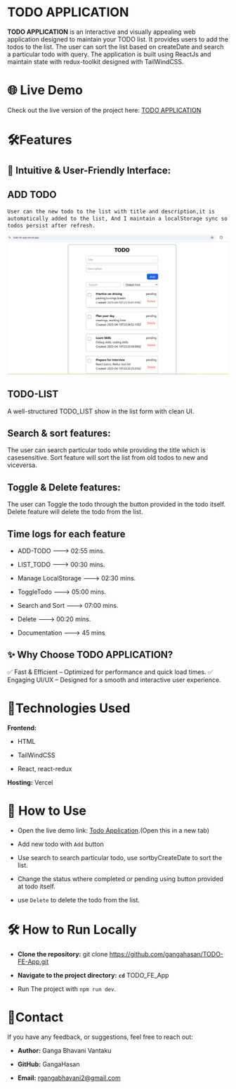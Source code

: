 # TODO APPLICATION

**TODO APPLICATION** is an interactive and visually appealing web application designed to maintain your TODO list. It provides users to add the todos to the list. The user can sort the  list based on createDate and search a particular todo with query. The application is built using ReactJs and maintain state with redux-toolkit designed with TailWindCSS.

# 🌐 Live Demo
Check out the live version of the project here: [TODO APPLICATION](https://todo-fe-app.vercel.app/)

# 🛠️Features
## 🚀 Intuitive & User-Friendly Interface:

## ADD TODO

    User can the new todo to the list with title and description,it is automatically added to the list, And I maintain a localStorage sync so todos persist after refresh.

  ![TODO Page](/src/assets/TodoPage.png)

## TODO-LIST

  A well-structured TODO_LIST show in the list form with clean UI.

## Search & sort features:

  The user can search particular todo while providing the title which is casesensitive. Sort feature will sort the list from old todos to new and viceversa.

## Toggle & Delete features:

  The user can Toggle the todo through the button provided in the todo itself. Delete feature will delete the todo from the list.

 ## Time logs for each feature

 * ADD-TODO ---> 02:55 mins.

 * LIST_TODO ---> 00:30 mins.

 * Manage LocalStorage ---> 02:30 mins.

 * ToggleTodo ---> 05:00 mins.

 * Search and Sort ---> 07:00 mins.

 * Delete  ---> 00:20 mins.

 * Documentation ---> 45 mins

## ✨ Why Choose TODO APPLICATION?

✅ Fast & Efficient – Optimized for performance and quick load times.
✅ Engaging UI/UX – Designed for a smooth and interactive user experience.

# 📑Technologies Used
**Frontend:**

* HTML

* TailWindCSS

* React, react-redux

**Hosting:** Vercel

# 🚀 How to Use

* Open the live demo link: [Todo Application](https://todo-fe-app.vercel.app/).(Open this in a new tab)

* Add new todo with `Add` button

* Use search to search particular todo, use  sortbyCreateDate to sort the list.

* Change the status wthere completed or pending using button provided at todo itself.

* use `Delete` to delete the todo from the list. 

# 🛠️ How to Run Locally

* **Clone the repository:** git clone https://github.com/gangahasan/TODO-FE-App.git

* **Navigate to the project directory:** **`cd`** TODO_FE_App

* Run The project with  `npm run dev`.

# 📧Contact

If you have any  feedback, or suggestions, feel free to reach out:

* **Author:** Ganga Bhavani Vantaku

* **GitHub:** GangaHasan

* **Email:** rgangabhavani2@gmail.com
